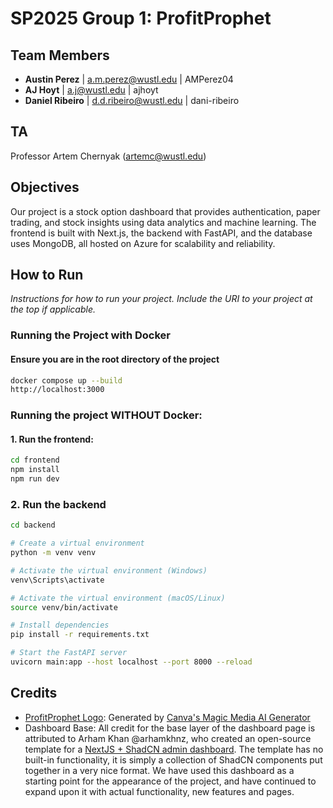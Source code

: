 # SP2025 Group 1: ProfitProphet

## Team Members

- **Austin Perez** | <a.m.perez@wustl.edu> | AMPerez04
- **AJ Hoyt** | <a.j@wustl.edu> | ajhoyt
- **Daniel Ribeiro** | <d.d.ribeiro@wustl.edu> | dani-ribeiro

## TA

Professor Artem Chernyak (<artemc@wustl.edu>)

## Objectives

Our project is a stock option dashboard that provides authentication, paper trading, and stock insights using data analytics and machine learning. The frontend is built with Next.js, the backend with FastAPI, and the database uses MongoDB, all hosted on Azure for scalability and reliability.

## How to Run

_Instructions for how to run your project. Include the URI to your project at the top if applicable._

### Running the Project with Docker

#### Ensure you are in the root directory of the project

```bash
docker compose up --build
http://localhost:3000
```

### Running the project WITHOUT Docker:

#### 1. Run the frontend:

```bash
cd frontend
npm install
npm run dev
```

### 2. Run the backend

```bash
cd backend

# Create a virtual environment
python -m venv venv

# Activate the virtual environment (Windows)
venv\Scripts\activate

# Activate the virtual environment (macOS/Linux)
source venv/bin/activate

# Install dependencies
pip install -r requirements.txt

# Start the FastAPI server
uvicorn main:app --host localhost --port 8000 --reload
```

## Credits

- [ProfitProphet Logo](frontend/public/assets/logo.svg): Generated by [Canva's Magic Media AI Generator](https://www.canva.com/ai-image-generator)
- Dashboard Base: All credit for the base layer of the dashboard page is attributed to Arham Khan @arhamkhnz, who created an open-source template for a [NextJS + ShadCN admin dashboard](https://github.com/arhamkhnz/next-shadcn-admin-dashboard). The template has no built-in functionality, it is simply a collection of ShadCN components put together in a very nice format. We have used this dashboard as a starting point for the appearance of the project, and have continued to expand upon it with actual functionality, new features and pages.
